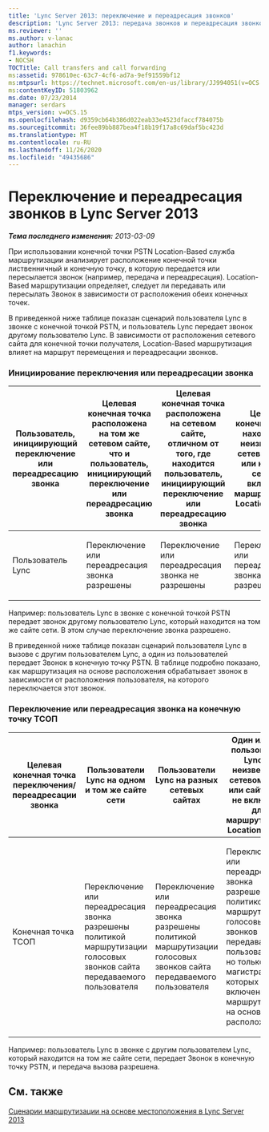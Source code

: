 ```yaml
---
title: 'Lync Server 2013: переключение и переадресация звонков'
description: 'Lync Server 2013: передача звонков и переадресация звонков.'
ms.reviewer: ''
ms.author: v-lanac
author: lanachin
f1.keywords:
- NOCSH
TOCTitle: Call transfers and call forwarding
ms:assetid: 978610ec-63c7-4cf6-ad7a-9ef91559bf12
ms:mtpsurl: https://technet.microsoft.com/en-us/library/JJ994051(v=OCS.15)
ms:contentKeyID: 51803962
ms.date: 07/23/2014
manager: serdars
mtps_version: v=OCS.15
ms.openlocfilehash: d9359cb64b386d022eab33e4523dfaccf784075b
ms.sourcegitcommit: 36fee89bb887bea4f18b19f17a8c69daf5bc423d
ms.translationtype: MT
ms.contentlocale: ru-RU
ms.lasthandoff: 11/26/2020
ms.locfileid: "49435686"
---
```

# <a name="call-transfers-and-call-forwarding-in-lync-server-2013"></a>Переключение и переадресация звонков в Lync Server 2013

<div data-xmlns="http://www.w3.org/1999/xhtml">

<div class="topic" data-xmlns="http://www.w3.org/1999/xhtml" data-msxsl="urn:schemas-microsoft-com:xslt" data-cs="https://msdn.microsoft.com/">

<div data-asp="https://msdn2.microsoft.com/asp">



</div>

<div id="mainSection">

<div id="mainBody">

<span> </span>

_**Тема последнего изменения:** 2013-03-09_

При использовании конечной точки PSTN Location-Based служба маршрутизации анализирует расположение конечной точки лиственничный и конечную точку, в которую передается или пересылается звонок (например, передача и переадресация). Location-Based маршрутизации определяет, следует ли передавать или пересылать Звонок в зависимости от расположения обеих конечных точек.

В приведенной ниже таблице показан сценарий пользователя Lync в звонке с конечной точкой PSTN, и пользователь Lync передает звонок другому пользователю Lync. В зависимости от расположения сетевого сайта для конечной точки получателя, Location-Based маршрутизация влияет на маршрут перемещения и переадресации звонков.

### <a name="initiating-call-transfer-or-forward"></a>Инициирование переключения или переадресации звонка

<table>
<colgroup>
<col style="width: 25%" />
<col style="width: 25%" />
<col style="width: 25%" />
<col style="width: 25%" />
</colgroup>
<thead>
<tr class="header">
<th>Пользователь, инициирующий переключение или переадресацию звонка</th>
<th>Целевая конечная точка расположена на том же сетевом сайте, что и пользователь, инициирующий переключение или переадресацию звонка</th>
<th>Целевая конечная точка расположена на сетевом сайте, отличном от того, где находится пользователь, инициирующий переключение или переадресацию звонка</th>
<th>Целевая конечная точка находится в неизвестном сетевом сайте или на сайте сети не включена маршрутизация Location-Based</th>
</tr>
</thead>
<tbody>
<tr class="odd">
<td><p>Пользователь Lync</p></td>
<td><p>Переключение или переадресация звонка разрешены</p></td>
<td><p>Переключение или переадресация звонка не разрешены</p></td>
<td><p>Переключение или переадресация звонка не разрешены</p></td>
</tr>
</tbody>
</table>

  

Например: пользователь Lync в звонке с конечной точкой PSTN передает звонок другому пользователю Lync, который находится на том же сайте сети. В этом случае переключение звонка разрешено.

В приведенной ниже таблице показан сценарий пользователя Lync в вызове с другим пользователем Lync, а один из пользователей передает Звонок в конечную точку PSTN. В таблице подробно показано, как маршрутизация на основе расположения обрабатывает звонок в зависимости от расположения пользователя, на которого переключается этот звонок.

### <a name="call-transfer-or-forward-to-pstn-endpoint"></a>Переключение или переадресация звонка на конечную точку ТСОП

<table>
<colgroup>
<col style="width: 25%" />
<col style="width: 25%" />
<col style="width: 25%" />
<col style="width: 25%" />
</colgroup>
<thead>
<tr class="header">
<th>Целевая конечная точка переключения/переадресации звонка</th>
<th>Пользователи Lync на одном и том же сайте сети</th>
<th>Пользователи Lync на разных сетевых сайтах</th>
<th>Один или оба пользователя Lync на неизвестном сетевом сайте или сайте сети не включены для маршрутизации Location-Based</th>
</tr>
</thead>
<tbody>
<tr class="odd">
<td><p>Конечная точка ТСОП</p></td>
<td><p>Переключение или переадресация звонка разрешены политикой маршрутизации голосовых звонков сайта передаваемого пользователя</p></td>
<td><p>Переключение или переадресация звонка разрешены политикой маршрутизации голосовых звонков сайта передаваемого пользователя</p></td>
<td><p>Переключение или переадресация звонка разрешены политикой маршрутизации голосовых звонков передаваемого пользователя, но только через магистрали, для которых не включена маршрутизация на основе расположения</p></td>
</tr>
</tbody>
</table>

  
Например: пользователь Lync в звонке с другим пользователем Lync, который находится на том же сайте сети, передает Звонок в конечную точку PSTN, и передача вызова разрешена.

<div>

## <a name="see-also"></a>См. также


[Сценарии маршрутизации на основе местоположения в Lync Server 2013](lync-server-2013-scenarios-for-location-based-routing.md)  
  

</div>

</div>

<span> </span>

</div>

</div>

</div>

